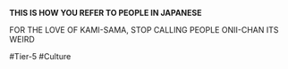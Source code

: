 **THIS IS HOW YOU REFER TO PEOPLE IN JAPANESE**

FOR THE LOVE OF KAMI-SAMA, STOP CALLING PEOPLE ONII-CHAN ITS WEIRD

#Tier-5 #Culture
